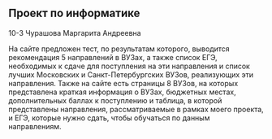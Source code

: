 ## Проект по информатике

10-3 Чурашова Маргарита Андреевна

На сайте предложен тест, по результатам которого, выводится рекомендация 5 направлений в ВУЗах, а также список ЕГЭ, необходимых к сдаче для поступления на эти направления и список лучших Московских и Санкт-Петербургских ВУЗов, реализующих эти направления. Также на сайте есть страницы 8 ВУЗов, на которых представлена краткая информация о ВУЗах, бюджетных местах, дополнительных баллах к поступлению и таблица, в которой представлены направления, рассматриваемые в рамках моего проекта, и ЕГЭ, которые нужно сдать, чтобы обучаться по данным направлениям. 
